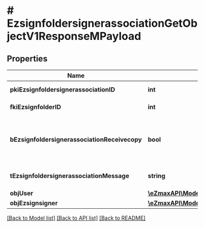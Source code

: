 # # EzsignfoldersignerassociationGetObjectV1ResponseMPayload

## Properties

Name | Type | Description | Notes
------------ | ------------- | ------------- | -------------
**pkiEzsignfoldersignerassociationID** | **int** | The unique ID of the Ezsignfoldersignerassociation |
**fkiEzsignfolderID** | **int** | The unique ID of the Ezsignfolder |
**bEzsignfoldersignerassociationReceivecopy** | **bool** | If this flag is true. The signatory will receive a copy of every signed Ezsigndocument even if it ain&#39;t required to sign the document. |
**tEzsignfoldersignerassociationMessage** | **string** | A custom text message that will be added to the email sent. |
**objUser** | [**\eZmaxAPI\Model\EzsignfoldersignerassociationResponseCompoundUser**](EzsignfoldersignerassociationResponseCompoundUser.md) |  | [optional]
**objEzsignsigner** | [**\eZmaxAPI\Model\EzsignsignerResponseCompound**](EzsignsignerResponseCompound.md) |  | [optional]

[[Back to Model list]](../../README.md#models) [[Back to API list]](../../README.md#endpoints) [[Back to README]](../../README.md)
